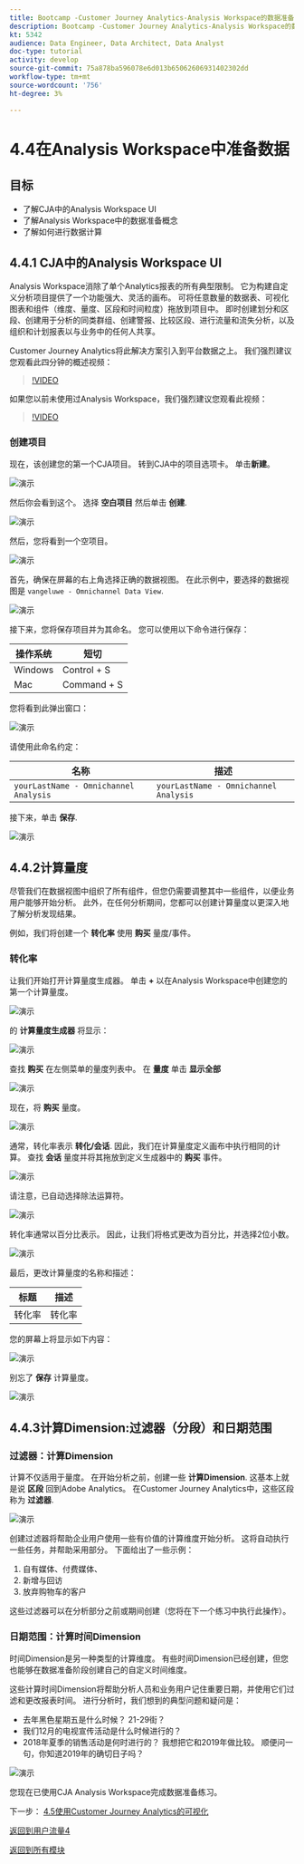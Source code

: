 ```yaml
---
title: Bootcamp -Customer Journey Analytics-Analysis Workspace的数据准备 — 巴西
description: Bootcamp -Customer Journey Analytics-Analysis Workspace的数据准备 — 巴西
kt: 5342
audience: Data Engineer, Data Architect, Data Analyst
doc-type: tutorial
activity: develop
source-git-commit: 75a878ba596078e6d013b65062606931402302dd
workflow-type: tm+mt
source-wordcount: '756'
ht-degree: 3%

---
```


# 4.4在Analysis Workspace中准备数据

## 目标

- 了解CJA中的Analysis Workspace UI
- 了解Analysis Workspace中的数据准备概念
- 了解如何进行数据计算

## 4.4.1 CJA中的Analysis Workspace UI

Analysis Workspace消除了单个Analytics报表的所有典型限制。 它为构建自定义分析项目提供了一个功能强大、灵活的画布。 可将任意数量的数据表、可视化图表和组件（维度、量度、区段和时间粒度）拖放到项目中。 即时创建划分和区段、创建用于分析的同类群组、创建警报、比较区段、进行流量和流失分析，以及组织和计划报表以与业务中的任何人共享。

Customer Journey Analytics将此解决方案引入到平台数据之上。 我们强烈建议您观看此四分钟的概述视频：

>[!VIDEO](https://video.tv.adobe.com/v/35109?quality=12&learn=on)

如果您以前未使用过Analysis Workspace，我们强烈建议您观看此视频：

>[!VIDEO](https://video.tv.adobe.com/v/26266?quality=12&learn=on)

### 创建项目

现在，该创建您的第一个CJA项目。 转到CJA中的项目选项卡。
单击**新建**。

![演示](./images/prmenu.png)

然后你会看到这个。 选择 **空白项目** 然后单击 **创建**.

![演示](./images/prmenu1.png)

然后，您将看到一个空项目。

![演示](./images/premptyprojects.png)

首先，确保在屏幕的右上角选择正确的数据视图。 在此示例中，要选择的数据视图是 `vangeluwe - Omnichannel Data View`.

![演示](./images/prdv.png)

接下来，您将保存项目并为其命名。 您可以使用以下命令进行保存：

| 操作系统 | 短切 |
| ----------------- |-------------| 
| Windows | Control + S |
| Mac | Command + S |

您将看到此弹出窗口：

![演示](./images/prsave.png)

请使用此命名约定：

| 名称 | 描述 |
| ----------------- |-------------| 
| `yourLastName - Omnichannel Analysis` | `yourLastName - Omnichannel Analysis` |

接下来，单击 **保存**.

![演示](./images/prsave2.png)

## 4.4.2计算量度

尽管我们在数据视图中组织了所有组件，但您仍需要调整其中一些组件，以便业务用户能够开始分析。 此外，在任何分析期间，您都可以创建计算量度以更深入地了解分析发现结果。

例如，我们将创建一个 **转化率** 使用 **购买** 量度/事件。

### 转化率

让我们开始打开计算量度生成器。 单击 **+** 以在Analysis Workspace中创建您的第一个计算量度。

![演示](./images/pradd.png)

的 **计算量度生成器** 将显示：

![演示](./images/prbuilder.png)

查找 **购买** 在左侧菜单的量度列表中。 在 **量度** 单击 **显示全部**

![演示](./images/calcbuildercr1.png)

现在，将 **购买** 量度。

![演示](./images/calcbuildercr2.png)

通常，转化率表示 **转化/会话**. 因此，我们在计算量度定义画布中执行相同的计算。 查找 **会话** 量度并将其拖放到定义生成器中的 **购买** 事件。

![演示](./images/calcbuildercr3.png)

请注意，已自动选择除法运算符。

![演示](./images/calcbuildercr4.png)

转化率通常以百分比表示。 因此，让我们将格式更改为百分比，并选择2位小数。

![演示](./images/calcbuildercr5.png)

最后，更改计算量度的名称和描述：

| 标题 | 描述 |
| ----------------- |-------------| 
| 转化率 | 转化率 |

您的屏幕上将显示如下内容：

![演示](./images/calcbuildercr6.png)

别忘了 **保存** 计算量度。

![演示](./images/pr9.png)

## 4.4.3计算Dimension:过滤器（分段）和日期范围

### 过滤器：计算Dimension

计算不仅适用于量度。 在开始分析之前，创建一些 **计算Dimension**. 这基本上就是说 **区段** 回到Adobe Analytics。 在Customer Journey Analytics中，这些区段称为 **过滤器**.

![演示](./images/prfilters.png)

创建过滤器将帮助企业用户使用一些有价值的计算维度开始分析。 这将自动执行一些任务，并帮助采用部分。 下面给出了一些示例：

1. 自有媒体、付费媒体、
2. 新增与回访
3. 放弃购物车的客户

这些过滤器可以在分析部分之前或期间创建（您将在下一个练习中执行此操作）。

### 日期范围：计算时间Dimension

时间Dimension是另一种类型的计算维度。 有些时间Dimension已经创建，但您也能够在数据准备阶段创建自己的自定义时间维度。

这些计算时间Dimension将帮助分析人员和业务用户记住重要日期，并使用它们过滤和更改报表时间。 进行分析时，我们想到的典型问题和疑问是：

- 去年黑色星期五是什么时候？ 21-29街？
- 我们12月的电视宣传活动是什么时候进行的？
- 2018年夏季的销售活动是何时进行的？ 我想把它和2019年做比较。 顺便问一句，你知道2019年的确切日子吗？

![演示](./images/timedimensions.png)

您现在已使用CJA Analysis Workspace完成数据准备练习。

下一步： [4.5使用Customer Journey Analytics的可视化](./ex5.md)

[返回到用户流量4](./uc4.md)

[返回到所有模块](./../../overview.md)
